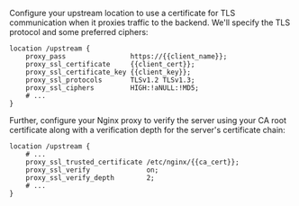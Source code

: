 Configure your upstream location to use a certificate for TLS communication when it proxies traffic to the backend. We'll specify the TLS protocol and some preferred ciphers:

```nginx
location /upstream {
    proxy_pass                https://{{client_name}};
    proxy_ssl_certificate     {{client_cert}};
    proxy_ssl_certificate_key {{client_key}};
    proxy_ssl_protocols       TLSv1.2 TLSv1.3;
    proxy_ssl_ciphers         HIGH:!aNULL:!MD5;
    # ...
}
```

Further, configure your Nginx proxy to verify the server using your CA root certificate along with a verification depth for the server's certificate chain:

```nginx
location /upstream {
    # ...
    proxy_ssl_trusted_certificate /etc/nginx/{{ca_cert}};
    proxy_ssl_verify              on;
    proxy_ssl_verify_depth        2;
    # ...
}
```
